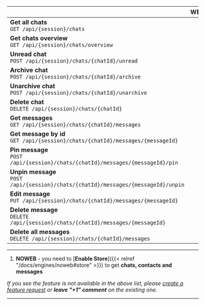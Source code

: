 |                                                                                        | WEBJS | NOWEB |
|----------------------------------------------------------------------------------------|:-----:|:-----:|
| **Get all chats** <br> `GET /api/{session}/chats`                                      |  ✔️   |  ✔️¹  |
| **Get chats overview** <br> `GET /api/{session}/chats/overview`                        |  ✔️   |  ✔️¹  |
| **Unread chat** <br> `POST /api/{session}/chats/{chatId}/unread`                       |  ✔️   |  ✔️¹  |
| **Archive chat** <br> `POST /api/{session}/chats/{chatId}/archive`                     |  ✔️   |  ✔️¹  |
| **Unarchive chat** <br> `POST /api/{session}/chats/{chatId}/unarchive`                 |  ✔️   |  ✔️¹  |
| **Delete chat** <br> `DELETE /api/{session}/chats/{chatId}`                            |  ✔️   |       |
| **Get messages** <br> `GET /api/{session}/chats/{chatId}/messages`                     |  ✔️   |  ✔️¹  |
| **Get message by id** <br> `GET /api/{session}/chats/{chatId}/messages/{messageId}`    |  ✔️   |  ✔️¹  |
| **Pin message** <br> `POST /api/{session}/chats/{chatId}/messages/{messageId}/pin`     |  ✔️   |  ✔️   |
| **Unpin message** <br> `POST /api/{session}/chats/{chatId}/messages/{messageId}/unpin` |  ✔️   |  ✔️   |
| **Edit message** <br> `PUT /api/{session}/chats/{chatId}/messages/{messageId}`         |  ✔️   |  ✔️   |
| **Delete message** <br> `DELETE /api/{session}/chats/{chatId}/messages/{messageId}`    |  ✔️   |  ✔️   |
| **Delete all messages** <br> `DELETE /api/{session}/chats/{chatId}/messages`           |  ✔️   |       |

****
1. **NOWEB** - you need to [**Enable Store**]({{< relref "/docs/engines/noweb#store" >}}) to get **chats, contacts and messages**

_If you see the feature is not available in the above list, please [create a feature request](https://github.com/devlikeapro/waha/issues/new/choose) or **leave "+1" comment** on the existing one._
****
